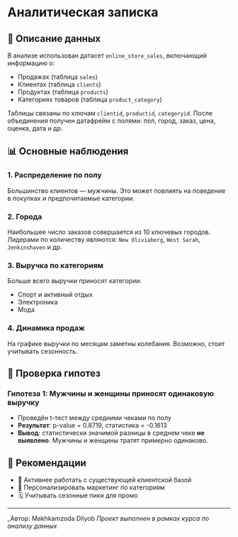 # Аналитическая записка

## 📌 Описание данных
В анализе использован датасет `online_store_sales`, включающий информацию о:
- Продажах (таблица `sales`)
- Клиентах (таблица `clients`)
- Продуктах (таблица `products`)
- Категориях товаров (таблица `product_category`)

Таблицы связаны по ключам `clientid`, `productid`, `categoryid`. После объединения получен датафрейм с полями: пол, город, заказ, цена, оценка, дата и др.

## 📊 Основные наблюдения

### 1. Распределение по полу
Большинство клиентов — мужчины. Это может повлиять на поведение в покупках и предпочитаемые категории.

### 2. Города
Наибольшее число заказов совершается из 10 ключевых городов. Лидерами по количеству являются: `New Oliviaberg`, `West Sarah`, `Jenkinshaven` и др.

### 3. Выручка по категориям
Больше всего выручки приносят категории:
- Спорт и активный отдых
- Электроника
- Мода

### 4. Динамика продаж
На графике выручки по месяцам заметны колебания. Возможно, стоит учитывать сезонность.

## 🧪 Проверка гипотез

### Гипотеза 1: Мужчины и женщины приносят одинаковую выручку
- Проведён t-тест между средними чеками по полу
- **Результат**: p-value = 0.8719, статистика = -0.1613
- **Вывод**: статистически значимой разницы в среднем чеке **не выявлено**. Мужчины и женщины тратят примерно одинаково.

## 📌 Рекомендации
- 📢 Активнее работать с существующей клиентской базой
- 🎯 Персонализировать маркетинг по категориям
- 🗓️ Учитывать сезонные пики для промо

---
_Автор: Makhkamzoda Dilyob
_Проект выполнен в рамках курса по анализу данных_

